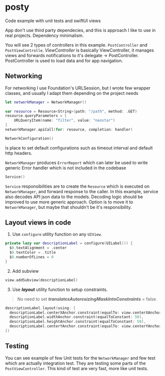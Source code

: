 # posty
Code example with unit tests and swiftUI views

App don't use third party dependecies, and this is approach I like to use in real projects. Dependency minimalism.

You will see 2 types of controllers in this example. `PostController` and `PostViewControlle`. *ViewController* is basically ViewController, it manages views
and forwards notifications to it's delegate -> PostController. PostController is used to load data and for app navigation.

## Networking

For networking I use Foundation's URLSession, but I wrote few wrapper classes, and usually I adapt them depending on the project needs

```swift
let networkManager = NetworkManager()
 
var resource = Resource<String>(path: "/path", method: .GET)
resource.queryParameters = [
    URLQueryItem(name: "filter", value: "neostar")
]
networkManager.apiCall(for: resource, completion: handler)
```

```swift
NetworkConfiguration()
```
is place to set default configurations such as timeout interval and default http headers.

`NetworkManager` produces `ErrorReport` which can later be used to write generic Error handler which is not included in the codebase

```swift
Service()
```
`Service` responsibilities are to create the `Resource` which is executed on `NetworkManager`, and forward response to the caller.
In this example, service also decodes API json data to the models. Decoding logic should be improved to use more generic approach.
Option is to move it to `NetworkManager`, but maybe that shouldn't be it's responsibility.


## Layout views in code

1. Use `configure` utility function on any `UIView`.

```swift
private lazy var descriptionLabel = configure(UILabel()) {
  $0.textAlignment = .center
  $0.textColor = .title
  $0.numberOfLines = 0
}
```

2. Add subview

```swift
view.addSubview(descriptionLabel)
```

3. Use ***layout*** utility function to setup constraints.
>
>    No need to set ***translatesAutoresizingMaskIntoConstraints*** = false.

```swift
descriptionLabel.layout(using: [
  descriptionLabel.centerXAnchor.constraint(equalTo: view.centerXAnchor),
  descriptionLabel.widthAnchor.constraint(equalToConstant: 50),
  descriptionLabel.heightAnchor.constraint(equalToConstant: 50),
  descriptionLabel.centerYAnchor.constraint(equalTo: view.centerYAnchor)
])
```


## Testing

You can see example of few Unit tests for the `NetworkManager` and few test which are actually integration test. They are testing some parts of the `PostViewController`. This kind of test are very fast, more like unit tests.
